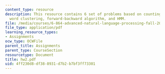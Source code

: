 ```yaml
---
content_type: resource
description: This resource contains 6 set of problems based on counting, toic modeleing,
  word clustering, forward-backward algorithm, and HMM.
file: /media/courses/6-864-advanced-natural-language-processing-fall-2005/4ff230d8df388931d7b2b7bf3ff73301_hw2.pdf
file_type: application/pdf
learning_resource_types:
- Assignments
ocw_type: OCWFile
parent_title: Assignments
parent_type: CourseSection
resourcetype: Document
title: hw2.pdf
uid: 4ff230d8-df38-8931-d7b2-b7bf3ff73301
---
```

